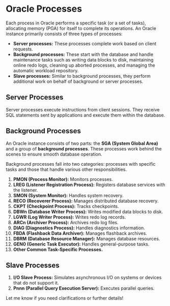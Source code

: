 
# Oracle Processes

Each process in Oracle performs a specific task (or a set of tasks), allocating memory (PGA) for itself to complete its operations. An Oracle instance primarily consists of three types of processes:

- **Server processes:** These processes complete work based on client requests.  
- **Background processes:** These start with the database and handle maintenance tasks such as writing data blocks to disk, maintaining online redo logs, cleaning up aborted processes, and managing the automatic workload repository.  
- **Slave processes:** Similar to background processes, they perform additional work on behalf of background or server processes.  

## Server Processes

Server processes execute instructions from client sessions. They receive SQL statements sent by applications and execute them within the database.

## Background Processes

An Oracle instance consists of two parts: the **SGA (System Global Area)** and a group of **background processes**. These processes work behind the scenes to ensure smooth database operation.

Background processes fall into two categories: processes with specific tasks and those that handle various other responsibilities.

1. **PMON (Process Monitor):** Monitors processes.  
2. **LREG (Listener Registration Process):** Registers database services with the listener.  
3. **SMON (System Monitor):** Handles system recovery.  
4. **RECO (Recoverer Process):** Manages distributed database recovery.  
5. **CKPT (Checkpoint Process):** Tracks checkpoints.  
6. **DBWn (Database Writer Process):** Writes modified data blocks to disk.  
7. **LGWR (Log Writer Process):** Writes redo log records.  
8. **ARCn (Archiver Process):** Archives redo log files.  
9. **DIAG (Diagnostics Process):** Handles diagnostics information.  
10. **FBDA (Flashback Data Archiver):** Manages flashback archives.  
11. **DBRM (Database Resource Manager):** Manages database resources.  
12. **GEN0 (Generic Task Executor):** Handles general-purpose tasks.  
13. **Other Common Task-Specific Processes.**  

## Slave Processes

1. **I/O Slave Process:** Simulates asynchronous I/O on systems or devices that do not support it.  
2. **Pnnn (Parallel Query Execution Server):** Executes parallel queries.  

Let me know if you need clarifications or further details!
